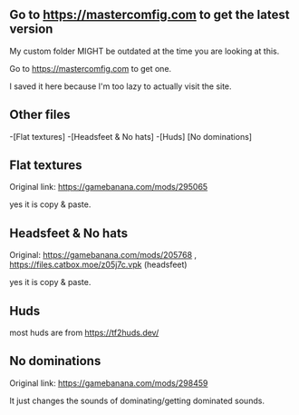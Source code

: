## Go to https://mastercomfig.com to get the latest version

My custom folder MIGHT be outdated at the time you are looking at this.

Go to https://mastercomfig.com to get one.

I saved it here because I'm too lazy to actually visit the site.

## Other files

  -[Flat textures]
  -[Headsfeet & No hats]
  -[Huds]
[No dominations]

## Flat textures

Original link: https://gamebanana.com/mods/295065

yes it is copy & paste.

## Headsfeet & No hats

Original: https://gamebanana.com/mods/205768 , https://files.catbox.moe/z05j7c.vpk (headsfeet)

yes it is copy & paste.

## Huds

most huds are from https://tf2huds.dev/

## No dominations

Original link: https://gamebanana.com/mods/298459

It just changes the sounds of dominating/getting dominated sounds.
